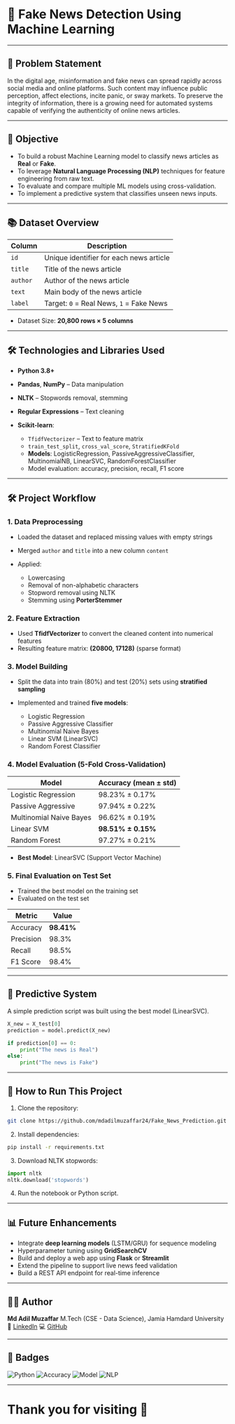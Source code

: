 # 📰 Fake News Detection Using Machine Learning

---

## 📛 Problem Statement

In the digital age, misinformation and fake news can spread rapidly across social media and online platforms. Such content may influence public perception, affect elections, incite panic, or sway markets. To preserve the integrity of information, there is a growing need for automated systems capable of verifying the authenticity of online news articles.

---

## 🌟 Objective

* To build a robust Machine Learning model to classify news articles as **Real** or **Fake**.
* To leverage **Natural Language Processing (NLP)** techniques for feature engineering from raw text.
* To evaluate and compare multiple ML models using cross-validation.
* To implement a predictive system that classifies unseen news inputs.

---

## 📚 Dataset Overview

| Column   | Description                              |
| -------- | ---------------------------------------- |
| `id`     | Unique identifier for each news article  |
| `title`  | Title of the news article                |
| `author` | Author of the news article               |
| `text`   | Main body of the news article            |
| `label`  | Target: `0` = Real News, `1` = Fake News |

* Dataset Size: **20,800 rows × 5 columns**

---

## 🛠️ Technologies and Libraries Used

* **Python 3.8+**
* **Pandas**, **NumPy** – Data manipulation
* **NLTK** – Stopwords removal, stemming
* **Regular Expressions** – Text cleaning
* **Scikit-learn**:

  * `TfidfVectorizer` – Text to feature matrix
  * `train_test_split`, `cross_val_score`, `StratifiedKFold`
  * **Models**: LogisticRegression, PassiveAggressiveClassifier, MultinomialNB, LinearSVC, RandomForestClassifier
  * Model evaluation: accuracy, precision, recall, F1 score

---

## 🛠️ Project Workflow

### 1. Data Preprocessing

* Loaded the dataset and replaced missing values with empty strings
* Merged `author` and `title` into a new column `content`
* Applied:

  * Lowercasing
  * Removal of non-alphabetic characters
  * Stopword removal using NLTK
  * Stemming using **PorterStemmer**

### 2. Feature Extraction

* Used **TfidfVectorizer** to convert the cleaned content into numerical features
* Resulting feature matrix: **(20800, 17128)** (sparse format)

### 3. Model Building

* Split the data into train (80%) and test (20%) sets using **stratified sampling**
* Implemented and trained **five models**:

  * Logistic Regression
  * Passive Aggressive Classifier
  * Multinomial Naive Bayes
  * Linear SVM (LinearSVC)
  * Random Forest Classifier

### 4. Model Evaluation (5-Fold Cross-Validation)

| Model                   | Accuracy (mean ± std) |
| ----------------------- | --------------------- |
| Logistic Regression     | 98.23% ± 0.17%        |
| Passive Aggressive      | 97.94% ± 0.22%        |
| Multinomial Naive Bayes | 96.62% ± 0.19%        |
| Linear SVM              | **98.51% ± 0.15%**    |
| Random Forest           | 97.27% ± 0.21%        |

* **Best Model**: LinearSVC (Support Vector Machine)

### 5. Final Evaluation on Test Set

* Trained the best model on the training set
* Evaluated on the test set

| Metric    | Value      |
| --------- | ---------- |
| Accuracy  | **98.41%** |
| Precision | 98.3%      |
| Recall    | 98.5%      |
| F1 Score  | 98.4%      |

---

## 🚀 Predictive System

A simple prediction script was built using the best model (LinearSVC).

```python
X_new = X_test[0]
prediction = model.predict(X_new)

if prediction[0] == 0:
    print("The news is Real")
else:
    print("The news is Fake")
```

---

## 🚜 How to Run This Project

1. Clone the repository:

```bash
git clone https://github.com/mdadilmuzaffar24/Fake_News_Prediction.git
```

2. Install dependencies:

```bash
pip install -r requirements.txt
```

3. Download NLTK stopwords:

```python
import nltk
nltk.download('stopwords')
```

4. Run the notebook or Python script.

---

## 📊 Future Enhancements

* Integrate **deep learning models** (LSTM/GRU) for sequence modeling
* Hyperparameter tuning using **GridSearchCV**
* Build and deploy a web app using **Flask** or **Streamlit**
* Extend the pipeline to support live news feed validation
* Build a REST API endpoint for real-time inference

---

## 👨‍💻 Author

**Md Adil Muzaffar**
M.Tech (CSE - Data Science), Jamia Hamdard University
🔗 [LinkedIn](https://www.linkedin.com/in/md-adil-muzaffar)
💻 [GitHub](https://github.com/mdadilmuzaffar24)

---



## 💖 Badges

![Python](https://img.shields.io/badge/Python-3.8%2B-blue)
![Accuracy](https://img.shields.io/badge/Accuracy-98%25%2B-brightgreen)
![Model](https://img.shields.io/badge/Model-Linear%20SVM-orange)
![NLP](https://img.shields.io/badge/Tech-NLP-blueviolet)

---

# Thank you for visiting 🚀

